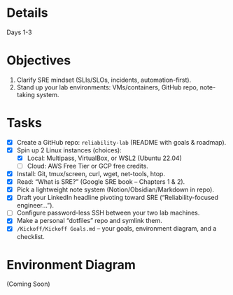 # Details

Days 1-3
# Objectives

1) Clarify SRE mindset (SLIs/SLOs, incidents, automation-first).
2) Stand up your lab environments: VMs/containers, GitHub repo, note-taking system.
# Tasks

- [x] Create a GitHub repo: `reliability-lab` (README with goals & roadmap).
- [x] Spin up 2 Linux instances (choices):
	- [x] Local: Multipass, VirtualBox, or WSL2 (Ubuntu 22.04)
    - [ ] Cloud: AWS Free Tier or GCP free credits.
- [x] Install: Git, tmux/screen, curl, wget, net-tools, htop.
- [x] Read: “What is SRE?” (Google SRE book – Chapters 1 & 2).
- [x] Pick a lightweight note system (Notion/Obsidian/Markdown in repo).
- [x] Draft your LinkedIn headline pivoting toward SRE (“Reliability-focused engineer…”).
- [ ] Configure password-less SSH between your two lab machines.
- [x] Make a personal “dotfiles” repo and symlink them.
- [x] `/Kickoff/Kickoff Goals.md` – your goals, environment diagram, and a checklist.

# Environment Diagram

(Coming Soon)
